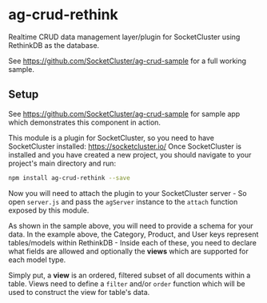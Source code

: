 # ag-crud-rethink
Realtime CRUD data management layer/plugin for SocketCluster using RethinkDB as the database.

See https://github.com/SocketCluster/ag-crud-sample for a full working sample.

## Setup

See https://github.com/SocketCluster/ag-crud-sample for sample app which demonstrates this component in action.

This module is a plugin for SocketCluster, so you need to have SocketCluster installed: https://socketcluster.io/
Once SocketCluster is installed and you have created a new project, you should navigate to your project's main directory and run:

```bash
npm install ag-crud-rethink --save
```

Now you will need to attach the plugin to your SocketCluster server - So open ```server.js``` and pass the `agServer` instance to the `attach` function exposed by this module.

As shown in the sample above, you will need to provide a schema for your data.
In the example above, the Category, Product, and User keys represent tables/models within RethinkDB - Inside each of these, you
need to declare what fields are allowed and optionally the **views** which are supported for each model type.

Simply put, a **view** is an ordered, filtered subset of all documents within a table. Views need to define a ```filter``` and/or ```order``` function
which will be used to construct the view for table's data.
